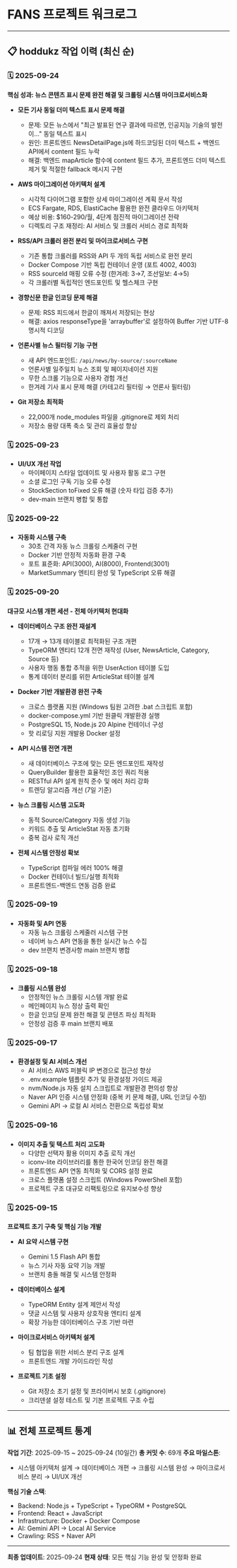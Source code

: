 # FANS 프로젝트 워크로그

---

## 📋 **hoddukz 작업 이력 (최신 순)**

### 🗓️ **2025-09-24**

**핵심 성과: 뉴스 콘텐츠 표시 문제 완전 해결 및 크롤링 시스템 마이크로서비스화**

- **모든 기사 동일 더미 텍스트 표시 문제 해결**
  - 문제: 모든 뉴스에서 "최근 발표된 연구 결과에 따르면, 인공지능 기술의 발전이..." 동일 텍스트 표시
  - 원인: 프론트엔드 NewsDetailPage.js에 하드코딩된 더미 텍스트 + 백엔드 API에서 content 필드 누락
  - 해결: 백엔드 mapArticle 함수에 content 필드 추가, 프론트엔드 더미 텍스트 제거 및 적절한 fallback 메시지 구현

- **AWS 마이그레이션 아키텍처 설계**
  - 시각적 다이어그램 포함한 상세 마이그레이션 계획 문서 작성
  - ECS Fargate, RDS, ElastiCache 활용한 완전 클라우드 아키텍처
  - 예상 비용: $160-290/월, 4단계 점진적 마이그레이션 전략
  - 디렉토리 구조 재정리: AI 서비스 및 크롤러 서비스 경로 최적화

- **RSS/API 크롤러 완전 분리 및 마이크로서비스 구현**
  - 기존 통합 크롤러를 RSS와 API 두 개의 독립 서비스로 완전 분리
  - Docker Compose 기반 독립 컨테이너 운영 (포트 4002, 4003)
  - RSS sourceId 매핑 오류 수정 (한겨레: 3→7, 조선일보: 4→5)
  - 각 크롤러별 독립적인 엔드포인트 및 헬스체크 구현

- **경향신문 한글 인코딩 문제 해결**
  - 문제: RSS 피드에서 한글이 깨져서 저장되는 현상
  - 해결: axios responseType을 'arraybuffer'로 설정하여 Buffer 기반 UTF-8 명시적 디코딩

- **언론사별 뉴스 필터링 기능 구현**
  - 새 API 엔드포인트: `/api/news/by-source/:sourceName`
  - 언론사별 일주일치 뉴스 조회 및 페이지네이션 지원
  - 무한 스크롤 기능으로 사용자 경험 개선
  - 한겨레 기사 표시 문제 해결 (카테고리 필터링 → 언론사 필터링)

- **Git 저장소 최적화**
  - 22,000개 node_modules 파일을 .gitignore로 제외 처리
  - 저장소 용량 대폭 축소 및 관리 효율성 향상

### 🗓️ **2025-09-23**
- **UI/UX 개선 작업**
  - 마이페이지 스타일 업데이트 및 사용자 활동 로그 구현
  - 소셜 로그인 구독 기능 오류 수정
  - StockSection toFixed 오류 해결 (숫자 타입 검증 추가)
  - dev-main 브랜치 병합 및 통합

### 🗓️ **2025-09-22**
- **자동화 시스템 구축**
  - 30초 간격 자동 뉴스 크롤링 스케줄러 구현
  - Docker 기반 안정적 자동화 환경 구축
  - 포트 표준화: API(3000), AI(8000), Frontend(3001)
  - MarketSummary 엔티티 완성 및 TypeScript 오류 해결

### 🗓️ **2025-09-20**

**대규모 시스템 개편 세션 - 전체 아키텍처 현대화**

- **데이터베이스 구조 완전 재설계**
  - 17개 → 13개 테이블로 최적화된 구조 개편
  - TypeORM 엔티티 12개 전면 재작성 (User, NewsArticle, Category, Source 등)
  - 사용자 행동 통합 추적을 위한 UserAction 테이블 도입
  - 통계 데이터 분리를 위한 ArticleStat 테이블 설계

- **Docker 기반 개발환경 완전 구축**
  - 크로스 플랫폼 지원 (Windows 팀원 고려한 .bat 스크립트 포함)
  - docker-compose.yml 기반 원클릭 개발환경 실행
  - PostgreSQL 15, Node.js 20 Alpine 컨테이너 구성
  - 핫 리로딩 지원 개발용 Docker 설정

- **API 시스템 전면 개편**
  - 새 데이터베이스 구조에 맞는 모든 엔드포인트 재작성
  - QueryBuilder 활용한 효율적인 조인 쿼리 적용
  - RESTful API 설계 원칙 준수 및 에러 처리 강화
  - 트렌딩 알고리즘 개선 (7일 기준)

- **뉴스 크롤링 시스템 고도화**
  - 동적 Source/Category 자동 생성 기능
  - 키워드 추출 및 ArticleStat 자동 초기화
  - 중복 검사 로직 개선

- **전체 시스템 안정성 확보**
  - TypeScript 컴파일 에러 100% 해결
  - Docker 컨테이너 빌드/실행 최적화
  - 프론트엔드-백엔드 연동 검증 완료

### 🗓️ **2025-09-19**
- **자동화 및 API 연동**
  - 자동 뉴스 크롤링 스케줄러 시스템 구현
  - 네이버 뉴스 API 연동을 통한 실시간 뉴스 수집
  - dev 브랜치 변경사항 main 브랜치 병합

### 🗓️ **2025-09-18**
- **크롤링 시스템 완성**
  - 안정적인 뉴스 크롤링 시스템 개발 완료
  - 메인페이지 뉴스 정상 출력 확인
  - 한글 인코딩 문제 완전 해결 및 콘텐츠 파싱 최적화
  - 안정성 검증 후 main 브랜치 배포

### 🗓️ **2025-09-17**
- **환경설정 및 AI 서비스 개선**
  - AI 서비스 AWS 퍼블릭 IP 변경으로 접근성 향상
  - .env.example 템플릿 추가 및 환경설정 가이드 제공
  - nvm/Node.js 자동 설치 스크립트로 개발환경 편의성 향상
  - Naver API 인증 시스템 안정화 (중복 키 문제 해결, URL 인코딩 수정)
  - Gemini API → 로컬 AI 서비스 전환으로 독립성 확보

### 🗓️ **2025-09-16**
- **이미지 추출 및 텍스트 처리 고도화**
  - 다양한 선택자 활용 이미지 추출 로직 개선
  - iconv-lite 라이브러리를 통한 한국어 인코딩 완전 해결
  - 프론트엔드 API 연동 최적화 및 CORS 설정 완료
  - 크로스 플랫폼 설정 스크립트 (Windows PowerShell 포함)
  - 프로젝트 구조 대규모 리팩토링으로 유지보수성 향상

### 🗓️ **2025-09-15**

**프로젝트 초기 구축 및 핵심 기능 개발**

- **AI 요약 시스템 구현**
  - Gemini 1.5 Flash API 통합
  - 뉴스 기사 자동 요약 기능 개발
  - 브랜치 충돌 해결 및 시스템 안정화

- **데이터베이스 설계**
  - TypeORM Entity 설계 제안서 작성
  - 댓글 시스템 및 사용자 상호작용 엔티티 설계
  - 확장 가능한 데이터베이스 구조 기반 마련

- **마이크로서비스 아키텍처 설계**
  - 팀 협업을 위한 서비스 분리 구조 설계
  - 프론트엔드 개발 가이드라인 작성

- **프로젝트 기초 설정**
  - Git 저장소 초기 설정 및 프라이버시 보호 (.gitignore)
  - 크리덴셜 설정 테스트 및 기본 프로젝트 구조 수립

---

## 📊 **전체 프로젝트 통계**

**작업 기간**: 2025-09-15 ~ 2025-09-24 (10일간)
**총 커밋 수**: 69개
**주요 마일스톤**:
- 시스템 아키텍처 설계 → 데이터베이스 개편 → 크롤링 시스템 완성 → 마이크로서비스 분리 → UI/UX 개선

**핵심 기술 스택**:
- Backend: Node.js + TypeScript + TypeORM + PostgreSQL
- Frontend: React + JavaScript
- Infrastructure: Docker + Docker Compose
- AI: Gemini API → Local AI Service
- Crawling: RSS + Naver API

---

**최종 업데이트**: 2025-09-24
**현재 상태**: 모든 핵심 기능 완성 및 안정화 완료